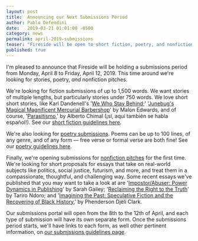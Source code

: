 ```yaml
---
layout: post
title:  Announcing our Next Submissions Period
author: Pablo Defendini
date:   2019-03-21 01:01:00 -0500
category: news
permalink: april-2019-submissions
teaser: "Fireside will be open to short fiction, poetry, and nonfiction submissions during the second week of April."
published: true
---
```


I'm pleased to announce that Fireside will be holding a submissions period from Monday, April 8 to Friday, April 12, 2019. This time around we're looking for stories, poetry, _and_ nonfiction pitches.

We're looking for fiction submissions of up to 1,500 words. We want stories of multiple lengths, but particularly stories under 750 words. We love short short stories, like Karl Dandenell's '[We Who Stay Behind](https://firesidefiction.com/we-who-stay-behind);' '[Junebug's Magical Magnificent Mercurial Barbershop](https://firesidefiction.com/junebugs-magical-magnificent-mercurial-barbershop)' by Malon Edwards, and of course, '[Parasitismo](https://firesidefiction.com/parasitismo),' by	Alberto Chimal (¡sí, aquí también se habla español!). See our [short fiction guidelines here](https://firesidefiction.com/submissions#short-stories).

We're also looking for [poetry submissions](https://firesidefiction.com/submissions#poetry). Poems can be up to 100 lines, of any genre, and of any form — free verse or formal verse are both fine! See our [poetry guidelines here](https://firesidefiction.com/submissions#poetry).

Finally, we're opening submissions for [nonfiction pitches](https://firesidefiction.com/submissions#non-fiction) for the first time. We're looking for short proposals for essays that take on real-world subjects like politics, social justice, futurism, and more, and treat them in a compassionate, thoughtful, and challenging way. Some recent essays we've published that you may want to take a look at are '[Impostor/Abuser: Power Dynamics in Publishing](https://firesidefiction.com/impostor-abuser-power-dynamics-in-publishing)' by Sarah Gailey; '[Reclaiming the Right to the Truth](https://firesidefiction.com/reclaiming-the-right-to-truth)' by Tariro Ndoro; and '[Imagining the Past: Speculative Fiction and the Recovering of Black History](https://firesidefiction.com/imagining-the-past-speculative-fiction-and-the-recovering-of-black-history),' by Phenderson Djèlí Clark.

Our submissions portal will open from the 8th to the 12th of April, and each type of submission will have its own separate form. Once the submissions period starts, we'll have links to each form, as well other pertinent information, on [our submissions guidelines page](https://firesidefiction.com/submissions).
